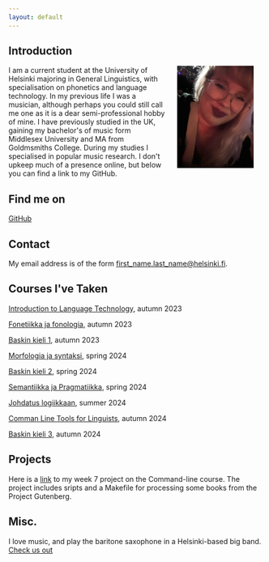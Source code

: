 ```yaml
---
layout: default
---
```


## Introduction

<img src="assets/images/Hatilda.jpg" alt="Photo" hspace="20" width="30%" align="right"/> I am a current student at the University of Helsinki majoring in General Linguistics, with specialisation on phonetics and language technology. In my previous life I was a musician, although perhaps you could still call me one as it is a dear semi-professional hobby of mine. I have previously studied in the UK, gaining my bachelor's of music form Middlesex University and MA from Goldmsmiths College. During my studies I specialised in popular music research. I don't upkeep much of a presence online, but below you can find a link to my GitHub.

## Find me on

[GitHub](https://github.com/MatildaHalttunen)

## Contact

My email address is of the form first_name.last_name@helsinki.fi. 

## Courses I've Taken

[Introduction to Language Technology](https://studies.helsinki.fi/kurssit/toteutus/hy-opt-cur-2425-43b8f122-8ca2-453b-addd-cbfd756c3306/KIK-405), autumn 2023

[Fonetiikka ja fonologia](https://studies.helsinki.fi/kurssit/toteutus/hy-opt-cur-2425-dc105065-a3b6-43c6-956c-a7458fb721bc/KIK-LG101), autumn 2023

[Baskin kieli 1](https://studies.helsinki.fi/kurssit/toteutus/hy-opt-cur-2425-6d80b4a1-61dc-41f3-b7e7-57d6e22253d1/KIK-EU101), autumn 2023

[Morfologia ja syntaksi](https://studies.helsinki.fi/kurssit/toteutus/hy-opt-cur-2425-61a8ba21-64cc-4f23-912a-3b1da473dc6f/KIK-LG102), spring 2024

[Baskin kieli 2](https://studies.helsinki.fi/kurssit/toteutus/hy-opt-cur-2425-22b15558-04fe-49bd-a008-c69d5635aad9/KIK-EU102), spring 2024

[Semantiikka ja Pragmatiikka](https://studies.helsinki.fi/kurssit/toteutus/hy-opt-cur-2425-3e843863-ec78-4f0b-adef-dd5fbfe17ca6/KIK-LG103), spring 2024

[Johdatus logiikkaan](https://studies.helsinki.fi/kurssit/toteutus/otm-2837eb14-773f-4cb3-87cd-e9c292e13f95/FILK-114), summer 2024

[Comman Line Tools for Linguists](https://studies.helsinki.fi/kurssit/toteutus/hy-opt-cur-2425-261401a1-c550-4436-91b9-7edf4a1a3b57/KIK-LG221), autumn 2024

[Baskin kieli 3](https://studies.helsinki.fi/kurssit/toteutus/hy-opt-cur-2425-7dd88219-1141-49b6-8910-a45b2f658c79/KIK-EU103), autumn 2024

## Projects

Here is a [link](https://github.com/MatildaHalttunen/cmdline-course) to my week 7 project on the Command-line course. The project includes sripts and a Makefile for processing some books from the Project Gutenberg.

## Misc. 

I love music, and play the baritone saxophone in a Helsinki-based big band.
[Check us out](https://www.friction-helsinki.com/) 